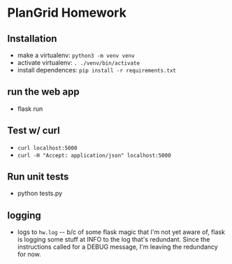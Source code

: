 # PlanGrid Homework

## Installation
- make a virtualenv: `python3 -m venv venv` 
- activate virtualenv: `. ./venv/bin/activate`
- install dependences: `pip install -r requirements.txt`

## run the web app
- flask run

## Test w/ curl
- `curl localhost:5000`
- `curl -H "Accept: application/json" localhost:5000`

## Run unit tests
- python tests.py

## logging
- logs to `hw.log` -- b/c of some flask magic that I'm not yet aware of, flask is logging some stuff at INFO to the log that's redundant.  Since the instructions called for a DEBUG message, I'm leaving the redundancy for now.